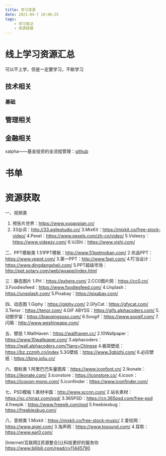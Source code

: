 ```yaml
---
title: 学习资源
date: 2021-04-7 10:06:25
tags:
    - 学习笔记
    - 资源链接
---
```


# 线上学习资源汇总

可以不上学，但是一定要学习，不断学习

## 技术相关

### 基础

## 管理相关

## 金融相关

xalpha——基金投资的全流程管理：[github](https://github.com/refraction-ray/xalpha)

# 书单

# 资源获取

一、视频类
1. 预告片世界：https://www.yugaopian.cn/
2. 33台词：http://33.agilestudio.cn/
3.MixKit：https://mixkit.co/free-stock-video/ 
4.Pexel：https://www.pexels.com/zh-cn/video/ 
5.Videezy：https://www.videezy.com/ 
6.VJShi：https://www.vjshi.com/ 

二、PPT模板类
1.51PPT模板：http://www.51pptmoban.com/ 
2.优品PPT：https://www.ypppt.com/ 
3.第一PPT：http://www.1ppt.com/ 
4.叮当设计：https://www.dingdangsheji.com/ 
5.PPT超级市场：http://ppt.sotary.com/web/wxapp/index.html 

三：静态图片
1.PH：https://pxhere.com/ 
2.CC0图片网：https://cc0.cn/ 
3.Foodiesfeed：https://www.foodiesfeed.com/ 
4.Unplash：https://unsplash.com/ 
5.Pixabay：https://pixabay.com/ 

四、动态图
1.Giphy：https://giphy.com/ 
2.GfyCat：https://gfycat.com/ 
3.Tenor：https://tenor.com/ 
4.GIF ABYSS：https://gifs.alphacoders.com/ 
5.动图宇宙：https://biaoqingsoso.com/ 
6.Soogif：https://www.soogif.com/ 
7.闪萌：http://www.weshineapp.com/

五、壁纸
1.WallHaven：https://wallhaven.cc/ 
2.10Wallpaper：https://www.10wallpaper.com/ 
3.alphacoders：https://wall.alphacoders.com/?lang=Chinese 
4.极简壁纸：https://bz.zzzmh.cn/index 
5.3G壁纸：https://www.3gbizhi.com/ 
6.必应壁纸：https://bing.ioliu.cn/ 

六、图标类
1.阿里巴巴矢量图库：https://www.iconfont.cn/ 
2.Ikonate：https://ikonate.com/ 
3.iconstore：https://iconstore.co/ 
4.icoon：https://icooon-mono.com/ 
5.iconfinder：https://www.iconfinder.com/

七、PSD模板
1.素材中国：http://www.sccnn.com/ 
2.站长素材：https://sc.chinaz.com/psd/ 
3.365PSD：https://cn.365psd.com/free-psd 
4.freepik：https://www.freepik.com/psd 
5.freebiesbug： https://freebiesbug.com/ 

八、音频类
1.Mixkit：https://mixkit.co/free-stock-music/ 
2.爱给网：https://www.aigei.com/ 
3.淘声网：https://www.tosound.com/ 
4.耳聆：https://www.ear0.com/

[Internet/互联网][资源整合]让科技更好的服务你 https://www.bilibili.com/read/cv11445790